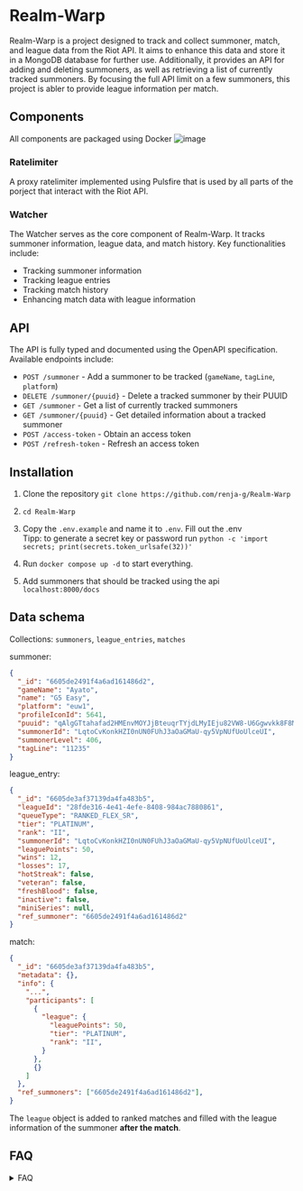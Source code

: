 # Realm-Warp
Realm-Warp is a project designed to track and collect summoner, match, and league data from the Riot API. It aims to enhance this data and store it in a MongoDB database for further use. Additionally, it provides an API for adding and deleting summoners, as well as retrieving a list of currently tracked summoners.
By focusing the full API limit on a few summoners, this project is abler to provide league information per match.

## Components
All components are packaged using Docker
![image](https://github.com/renja-g/Realm-Warp/assets/76645494/b0b26cee-cd27-4d18-b846-4a5a3a6aa5f3)


### Ratelimiter
A proxy ratelimiter implemented using Pulsfire that is used by all parts of the porject that interact with the Riot API.

### Watcher
The Watcher serves as the core component of Realm-Warp. It tracks summoner information, league data, and match history. Key functionalities include:
- Tracking summoner information
- Tracking league entries
- Tracking match history
- Enhancing match data with league information

## API
The API is fully typed and documented using the OpenAPI specification. Available endpoints include:
- `POST /summoner` - Add a summoner to be tracked (`gameName`, `tagLine`, `platform`)
- `DELETE /summoner/{puuid}` - Delete a tracked summoner by their PUUID
- `GET /summoner` - Get a list of currently tracked summoners
- `GET /summoner/{puuid}` - Get detailed information about a tracked summoner
- `POST /access-token` - Obtain an access token
- `POST /refresh-token` - Refresh an access token


## Installation
1. Clone the repository `git clone https://github.com/renja-g/Realm-Warp`

2. `cd Realm-Warp`

3. Copy the `.env.example` and name it to `.env`. Fill out the .env
   <br>Tipp: to generate a secret key or password run `python -c 'import secrets; print(secrets.token_urlsafe(32))'`

4. Run `docker compose up -d` to start everything.

6. Add summoners that should be tracked using the api `localhost:8000/docs`


## Data schema
Collections:
`summoners`, `league_entries`, `matches`

summoner:
```json
{
  "_id": "6605de2491f4a6ad161486d2",
  "gameName": "Ayato",
  "name": "G5 Easy",
  "platform": "euw1",
  "profileIconId": 5641,
  "puuid": "qAlgGTtahafad2HMEnvMOYJjBteuqrTYjdLMyIEju82VW8-U6Ggwvkk8F8MIgUua0m_ExkzpYwQjVQ",
  "summonerId": "LqtoCvKonkHZI0nUN0FUhJ3aOaGMaU-qy5VpNUfUoUlceUI",
  "summonerLevel": 406,
  "tagLine": "11235"
}
```

league_entry:
```json
{
  "_id": "6605de3af37139da4fa483b5",
  "leagueId": "28fde316-4e41-4efe-8408-984ac7880861",
  "queueType": "RANKED_FLEX_SR",
  "tier": "PLATINUM",
  "rank": "II",
  "summonerId": "LqtoCvKonkHZI0nUN0FUhJ3aOaGMaU-qy5VpNUfUoUlceUI",
  "leaguePoints": 50,
  "wins": 12,
  "losses": 17,
  "hotStreak": false,
  "veteran": false,
  "freshBlood": false,
  "inactive": false,
  "miniSeries": null,
  "ref_summoner": "6605de2491f4a6ad161486d2"
}
```

match:
```json
{
  "_id": "6605de3af37139da4fa483b5",
  "metadata": {},
  "info": {
    "...",
    "participants": [
      {
        "league": {
          "leaguePoints": 50,
          "tier": "PLATINUM",
          "rank": "II",
        }
      },
      {}
    ]
  },
  "ref_summoners": ["6605de2491f4a6ad161486d2"],
}
```
The `league` object is added to ranked matches and filled with the league information of the summoner **after the match**.

## FAQ
<details>
  <summary>FAQ</summary>

  No questions till now...
</details>
